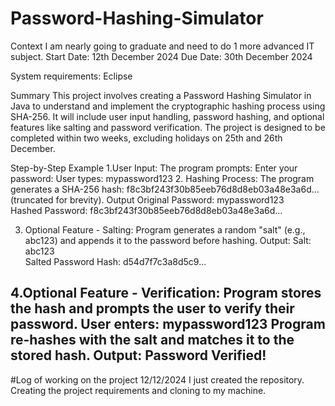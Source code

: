 # Password-Hashing-Simulator
Context  I am nearly going to graduate and need to do 1 more advanced IT subject. 
Start Date: 12th December 2024
Due Date: 30th December 2024

System requirements: Eclipse 

Summary
This project involves creating a Password Hashing Simulator in Java to understand and implement the cryptographic hashing process using SHA-256. It will include user input handling, password hashing, and optional features like salting and password verification. The project is designed to be completed within two weeks, excluding holidays on 25th and 26th December.

Step-by-Step Example
1.User Input:
  The program prompts: Enter your password:
  User types: mypassword123
2. Hashing Process:
  The program generates a SHA-256 hash:
  f8c3bf243f30b85eeb76d8d8eb03a48e3a6d... (truncated for brevity).
Output
  Original Password: mypassword123  
  Hashed Password: f8c3bf243f30b85eeb76d8d8eb03a48e3a6d...

3. Optional Feature - Salting:
Program generates a random "salt" (e.g., abc123) and appends it to the password before hashing.
Output:
  Salt: abc123  
  Salted Password Hash: d54d7f7c3a8d5c9...

4.Optional Feature - Verification:
  Program stores the hash and prompts the user to verify their password.
  User enters: mypassword123
  Program re-hashes with the salt and matches it to the stored hash.
  Output: Password Verified!
--------------------------------------------------------------------------------------------------------------------------------------------------------------------------------
#Log of working on the project 
12/12/2024 
I just created the repository. Creating the project requirements and cloning to my machine. 
